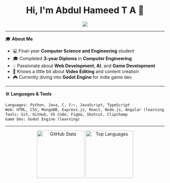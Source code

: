 <h1 align="center">Hi, I'm Abdul Hameed T A 👋</h1>

<p align="center">
  <img src="https://readme-typing-svg.herokuapp.com/?lines=Computer+Science+Degree+Student;Computer+Engineering+Diploma+Graduate;MERN+Stack+Learner;Aspiring+Game+Developer;&center=true&width=500&height=45">
</p>

---

🎓 **About Me**

- 💻 Final-year **Computer Science and Engineering** student  
- 🎓 Completed **3-year Diploma** in **Computer Engineering**
- 💡 Passionate about **Web Development**, **AI**, and **Game Development**
- 🎥 Knows a little bit about **Video Editing** and content creation
- 🎮 Currently diving into **Godot Engine** for indie game dev

---

🛠️ **Languages & Tools**

```python
Languages: Python, Java, C, C++, JavaScript, TypeScript  
Web: HTML, CSS, MongoDB, Express.js, React, Node.js, Angular (learning)  
Tools: Git, GitHub, VS Code, Figma, Shotcut, Clipchamp 
Game Dev: Godot Engine (learning)

```

---

<p align="center">
  <img alt="GitHub Stats" src="https://github-readme-stats.vercel.app/api?username=hameed-aliyar&show_icons=true&theme=tokyonight" height="150"/>
  <img alt="Top Languages" src="https://github-readme-stats.vercel.app/api/top-langs/?username=hameed-aliyar&layout=compact&theme=tokyonight" height="150"/>
  <!-- <img alt="GitHub Streak" src="https://github-readme-streak-stats.herokuapp.com/?user=hameed-aliyar&theme=tokyonight" height="150"/>. -->
</p>



